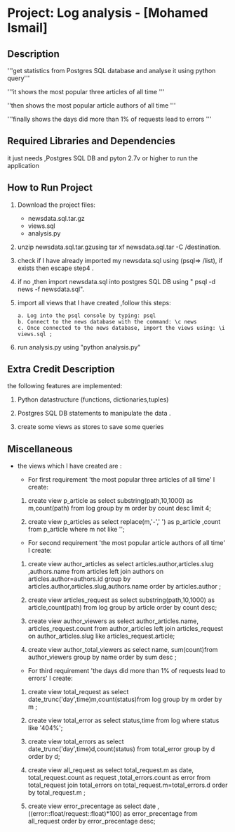 

Project: Log analysis  - [Mohamed Ismail]
================================

Description
-----------------------------------

'''get statistics from Postgres SQL database and analyse it using python query'''

'''it shows the most popular three articles of all time '''

''then shows the most popular article authors of all time '''

'''finally shows the days did more than 1% of requests lead to errors '''

Required Libraries and Dependencies
-----------------------------------

it just needs ,Postgres SQL DB and pyton 2.7v or higher to run the application 


How to Run Project
------------------
1. Download the project files:
     - newsdata.sql.tar.gz
     - views.sql
     - analysis.py

2. unzip newsdata.sql.tar.gzusing tar xf newsdata.sql.tar  -C /destination.

3. check if I have already imported my newsdata.sql using (psql=> /list), if exists then escape step4 .

4. if no ,then import newsdata.sql into postgres SQL DB using " psql -d news -f newsdata.sql".

5. import all views that I have created ,follow this steps:

       a. Log into the psql console by typing: psql
       b. Connect to the news database with the command: \c news
       c. Once connected to the news database, import the views using: \i views.sql ;

6.  run analysis.py using "python analysis.py"


Extra Credit Description
------------------------
the following features are implemented:

1. Python datastructure (functions, dictionaries,tuples)

2. Postgres SQL DB statements to manipulate the data .

3. create some views as stores to save some queries


Miscellaneous
-------------
- the views which I have created are :

   - For first requirement 'the most popular three articles of all time' I create:

    1.  create view p_article as  select substring(path,10,1000) as m,count(path) from log group by m order by count desc limit 4;

    2. create view p_articles as select replace(m,'-',' ') as p_article ,count from p_article where m not like '';

   - For second requirement 'the most popular article authors of all time' I create:

    1. create view author_articles as select articles.author,articles.slug ,authors.name from articles left join authors on articles.author=authors.id group by articles.author,articles.slug,authors.name order by articles.author ;

    2. create view articles_request as select substring(path,10,1000) as article,count(path) from log group by article  order by count desc;

    3. create view  author_viewers as select  author_articles.name, articles_request.count from author_articles left join articles_request on author_articles.slug  like articles_request.article;

    4. create view author_total_viewers as select name, sum(count)from author_viewers  group by name order by sum desc ;

   - For third requirement 'the days did more than 1% of requests lead to errors' I create:

    1. create view total_request as select date_trunc('day',time)m,count(status)from log group by m order by m ;

    2. create view  total_error as select status,time from log where status like '404%';

    3. create view  total_errors as select date_trunc('day',time)d,count(status) from total_error group by d order by d;

    4. create view all_request  as select total_request.m  as date, total_request.count as request ,total_errors.count as error from total_request join total_errors on total_request.m=total_errors.d order by total_request.m ;

    5. create view error_precentage as select date ,((error::float/request::float)*100)  as error_precentage from all_request order by error_precentage desc;




